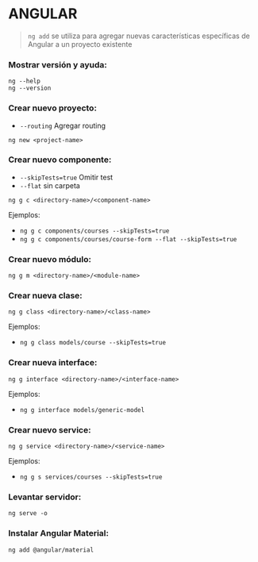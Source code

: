 # ANGULAR
> `ng add` se utiliza para agregar nuevas características específicas de Angular a un proyecto existente

### Mostrar versión y ayuda:
```shell script
ng --help 
ng --version
```

### Crear nuevo proyecto:
- `--routing` Agregar routing
```shell script
ng new <project-name>
```

### Crear nuevo componente:
- `--skipTests=true` Omitir test
- `--flat` sin carpeta
```shell script
ng g c <directory-name>/<component-name>
```
Ejemplos:
- `ng g c components/courses --skipTests=true`
- `ng g c components/courses/course-form --flat --skipTests=true`

### Crear nuevo módulo:
```shell script
ng g m <directory-name>/<module-name>
```

### Crear nueva clase:
```shell script
ng g class <directory-name>/<class-name>
```
Ejemplos:
- `ng g class models/course --skipTests=true`

### Crear nueva interface:
```shell script
ng g interface <directory-name>/<interface-name>
```
Ejemplos:
- `ng g interface models/generic-model`

### Crear nuevo service:
```shell script
ng g service <directory-name>/<service-name>
```
Ejemplos:
- `ng g s services/courses --skipTests=true`


### Levantar servidor:
```shell script
ng serve -o
```

### Instalar Angular Material:
```shell script
ng add @angular/material
```
